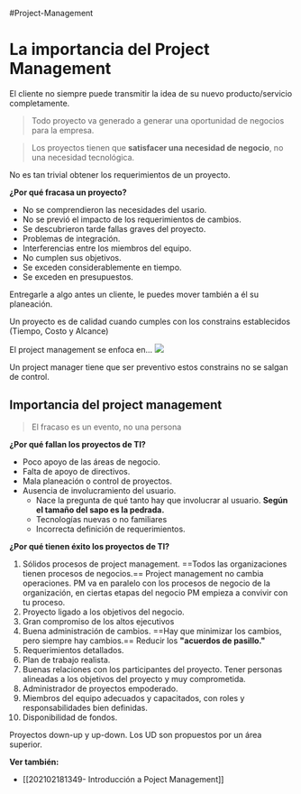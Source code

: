 #Project-Management 

# La importancia del Project Management
El cliente no siempre puede transmitir la idea de su nuevo producto/servicio completamente.

> Todo proyecto va generado a generar una oportunidad de negocios para la empresa.

> Los proyectos tienen que **satisfacer una necesidad de negocio**, no una necesidad tecnológica.

No es tan trivial obtener los requerimientos de un proyecto.

**¿Por qué fracasa un proyecto?**
- No se comprendieron las necesidades del usario.
- No se previó el impacto de los requerimientos de cambios.
- Se descubrieron tarde fallas graves del proyecto.
- Problemas de integración.
- Interferencias entre los miembros del equipo.
- No cumplen sus objetivos.
- Se exceden considerablemente en tiempo.
- Se exceden en presupuestos.

Entregarle a algo antes un cliente, le puedes mover también a él su planeación.

Un proyecto es de calidad cuando cumples con los constrains establecidos (Tiempo, Costo y Alcance)

El project management se enfoca en...
![](https://i.imgur.com/MEyg7mm.png)

Un project manager tiene que ser preventivo estos constrains no se salgan de control.

## Importancia del project management


> El fracaso es un evento, no una persona

**¿Por qué fallan los proyectos de TI?**
- Poco apoyo de las áreas de negocio.
- Falta de apoyo de directivos.
- Mala planeación o control de proyectos. 
- Ausencia de involucramiento del usuario.
	- Nace la pregunta de qué tanto hay que involucrar al usuario. **Según el tamaño del sapo es la pedrada.**
	- Tecnologías nuevas o no familiares
	- Incorrecta definición de requerimientos.

**¿Por qué tienen éxito los proyectos de TI?**
1. Sólidos procesos de project management. ==Todos las organizaciones tienen procesos de negocios.== Project management no cambia operaciones. PM va en paralelo con los procesos de negocio de la organización, en ciertas etapas del negocio PM empieza a convivir con tu proceso.	
2. Proyecto ligado a los objetivos del negocio.
3. Gran compromiso de los altos ejecutivos
4. Buena administración de cambios. ==Hay que minimizar los cambios, pero siempre hay cambios.== Reducir los **"acuerdos de pasillo."**
5. Requerimientos detallados.
6. Plan de trabajo realista.
7. Buenas relaciones con los participantes del proyecto. Tener personas alineadas a los objetivos del proyecto y muy comprometida.
8. Administrador de proyectos empoderado.
9. Miembros del equipo adecuados y capacitados, con roles y responsabilidades bien definidas. 
10. Disponibilidad de fondos.

Proyectos down-up y up-down. Los UD son propuestos por un área superior.

**Ver también:**
- [[202102181349- Introducción a Poject Management]]